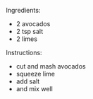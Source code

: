 Ingredients:
- 2 avocados
- 2 tsp salt
- 2 limes

Instructions:
- cut and mash avocados
- squeeze lime
- add salt
- and mix well
